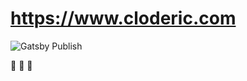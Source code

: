 # https://www.cloderic.com

![Gatsby Publish](https://github.com/cloderic/www/workflows/Gatsby%20Publish/badge.svg)

🚧 🚧 🚧
